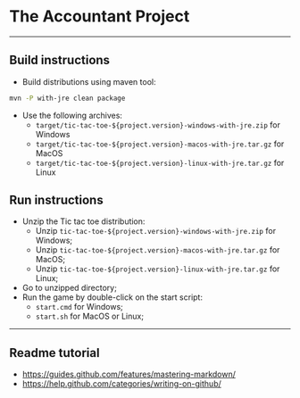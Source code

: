# The Accountant Project

-----------------------------------------------------------------------------------

## Build instructions

- Build distributions using maven tool:

```bash
mvn -P with-jre clean package
```

- Use the following archives:
    - `target/tic-tac-toe-${project.version}-windows-with-jre.zip` for Windows
    - `target/tic-tac-toe-${project.version}-macos-with-jre.tar.gz` for MacOS
    - `target/tic-tac-toe-${project.version}-linux-with-jre.tar.gz` for Linux

## Run instructions

- Unzip the Tic tac toe distribution:
    - Unzip `tic-tac-toe-${project.version}-windows-with-jre.zip` for Windows;
    - Unzip `tic-tac-toe-${project.version}-macos-with-jre.tar.gz` for MacOS;
    - Unzip `tic-tac-toe-${project.version}-linux-with-jre.tar.gz` for Linux;
- Go to unzipped directory;
- Run the game by double-click on the start script:
    - `start.cmd` for Windows;
    - `start.sh` for MacOS or Linux;

-----------------------------------------------------------------------------------

## Readme tutorial

- https://guides.github.com/features/mastering-markdown/
- https://help.github.com/categories/writing-on-github/
